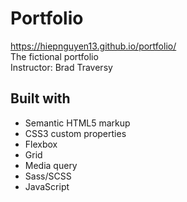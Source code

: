 # Portfolio

https://hiepnguyen13.github.io/portfolio/  
The fictional portfolio  
Instructor: Brad Traversy

## Built with

- Semantic HTML5 markup
- CSS3 custom properties
- Flexbox
- Grid
- Media query
- Sass/SCSS
- JavaScript

